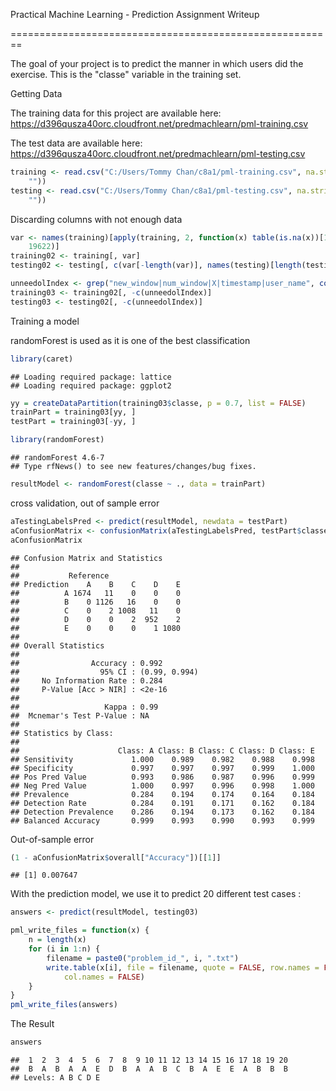 Practical Machine Learning - Prediction Assignment Writeup

========================================================

The goal of your project is to predict the manner in which users did the exercise.
This is the "classe" variable in the training set. 


Getting Data

The training data for this project are available here: 
https://d396qusza40orc.cloudfront.net/predmachlearn/pml-training.csv

The test data are available here: 
https://d396qusza40orc.cloudfront.net/predmachlearn/pml-testing.csv


```r
training <- read.csv("C:/Users/Tommy Chan/c8a1/pml-training.csv", na.strings = c("NA", 
    ""))
testing <- read.csv("C:/Users/Tommy Chan/c8a1/pml-testing.csv", na.strings = c("NA", 
    ""))
```



Discarding columns with not enough data


```r
var <- names(training)[apply(training, 2, function(x) table(is.na(x))[1] == 
    19622)]
training02 <- training[, var]
testing02 <- testing[, c(var[-length(var)], names(testing)[length(testing)])]

unneedolIndex <- grep("new_window|num_window|X|timestamp|user_name", colnames(training02))
training03 <- training02[, -c(unneedolIndex)]
testing03 <- testing02[, -c(unneedolIndex)]
```



Training a model 

randomForest is used as it is one of the best classification 


```r
library(caret)
```

```
## Loading required package: lattice
## Loading required package: ggplot2
```

```r
yy = createDataPartition(training03$classe, p = 0.7, list = FALSE)
trainPart = training03[yy, ]
testPart = training03[-yy, ]

library(randomForest)
```

```
## randomForest 4.6-7
## Type rfNews() to see new features/changes/bug fixes.
```

```r
resultModel <- randomForest(classe ~ ., data = trainPart)
```



cross validation,  out of sample error


```r
aTestingLabelsPred <- predict(resultModel, newdata = testPart)
aConfusionMatrix <- confusionMatrix(aTestingLabelsPred, testPart$classe)
aConfusionMatrix
```

```
## Confusion Matrix and Statistics
## 
##           Reference
## Prediction    A    B    C    D    E
##          A 1674   11    0    0    0
##          B    0 1126   16    0    0
##          C    0    2 1008   11    0
##          D    0    0    2  952    2
##          E    0    0    0    1 1080
## 
## Overall Statistics
##                                        
##                Accuracy : 0.992        
##                  95% CI : (0.99, 0.994)
##     No Information Rate : 0.284        
##     P-Value [Acc > NIR] : <2e-16       
##                                        
##                   Kappa : 0.99         
##  Mcnemar's Test P-Value : NA           
## 
## Statistics by Class:
## 
##                      Class: A Class: B Class: C Class: D Class: E
## Sensitivity             1.000    0.989    0.982    0.988    0.998
## Specificity             0.997    0.997    0.997    0.999    1.000
## Pos Pred Value          0.993    0.986    0.987    0.996    0.999
## Neg Pred Value          1.000    0.997    0.996    0.998    1.000
## Prevalence              0.284    0.194    0.174    0.164    0.184
## Detection Rate          0.284    0.191    0.171    0.162    0.184
## Detection Prevalence    0.286    0.194    0.173    0.162    0.184
## Balanced Accuracy       0.999    0.993    0.990    0.993    0.999
```



Out-of-sample error


```r
(1 - aConfusionMatrix$overall["Accuracy"])[[1]]
```

```
## [1] 0.007647
```



With the prediction model, we use it to predict 20 different test cases : 


```r
answers <- predict(resultModel, testing03)

pml_write_files = function(x) {
    n = length(x)
    for (i in 1:n) {
        filename = paste0("problem_id_", i, ".txt")
        write.table(x[i], file = filename, quote = FALSE, row.names = FALSE, 
            col.names = FALSE)
    }
}
pml_write_files(answers)
```



The Result 


```r
answers
```

```
##  1  2  3  4  5  6  7  8  9 10 11 12 13 14 15 16 17 18 19 20 
##  B  A  B  A  A  E  D  B  A  A  B  C  B  A  E  E  A  B  B  B 
## Levels: A B C D E
```

